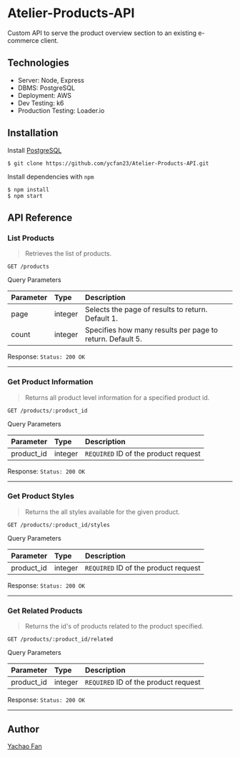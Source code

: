 # Atelier-Products-API

Custom API to serve the product overview section to an existing e-commerce client.

## Technologies

- Server: Node, Express
- DBMS: PostgreSQL
- Deployment: AWS 
- Dev Testing: k6
- Production Testing: Loader.io

## Installation

Install [PostgreSQL](https://www.postgresql.org/docs/9.3/tutorial-createdb.html)

```
$ git clone https://github.com/ycfan23/Atelier-Products-API.git
```

Install dependencies with `npm`

```
$ npm install
$ npm start
```

## API Reference

### List Products

> Retrieves the list of products.

`GET /products`

Query Parameters

| Parameter  | Type    | Description                                                                         |
| :--------- | :------ | :---------------------------------------------------------------------------------- |
| page       | integer | Selects the page of results to return. Default 1.                                   |
| count      | integer | Specifies how many results per page to return. Default 5.                           |

Response:
`Status: 200 OK`

---

### Get Product Information

> Returns all product level information for a specified product id.

`GET /products/:product_id`

Query Parameters

| Parameter  | Type    | Description                                                    |
| :--------- | :------ | :------------------------------------------------------------- |
| product_id | integer | `REQUIRED` ID of the product request |

Response:
`Status: 200 OK`

---

### Get Product Styles

> Returns the all styles available for the given product.

`GET /products/:product_id/styles`

Query Parameters

| Parameter  | Type    | Description                                                    |
| :--------- | :------ | :------------------------------------------------------------- |
| product_id | integer | `REQUIRED` ID of the product request |

Response:
`Status: 200 OK`

---

### Get Related Products

> Returns the id's of products related to the product specified.

`GET /products/:product_id/related`

Query Parameters

| Parameter  | Type    | Description                                                    |
| :--------- | :------ | :------------------------------------------------------------- |
| product_id | integer | `REQUIRED` ID of the product request |

Response:
`Status: 200 OK`

---

## Author

[Yachao Fan](https://github.com/ycfan23)
